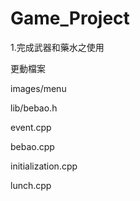 # Game_Project

1.完成武器和藥水之使用

更動檔案

images/menu

lib/bebao.h

event.cpp

bebao.cpp

initialization.cpp

lunch.cpp
